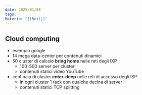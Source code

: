 ```yaml
---
date: 2025/01/08
tags: 
Materia: "[[Reti]]"
---
```

## Cloud computing
 - esempio google
 - 14 mega data-center per contenuti dinamici
 - 50 cluster di calcolo **bring home** nelle reti degli IXP
	 - 100-500 server per cluster
	 - contenuti statici video YouTube
 - centinaia di cluster **enter-deep** nelle reti di accesso degli ISP
	 - in ogni cluster 1 rack con qualche decina di server
	 - contenuti statici TCP splitting
	 